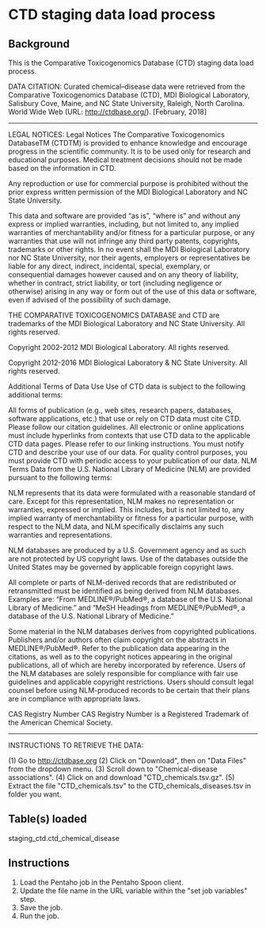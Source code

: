CTD staging data load process
===================================

Background
----------
This is the Comparative Toxicogenomics Database (CTD) staging data load process.

DATA CITATION:
Curated chemical–disease data were retrieved from the Comparative Toxicogenomics Database (CTD), MDI Biological Laboratory, Salisbury Cove, Maine, and NC State University, Raleigh, North Carolina. World Wide Web (URL: http://ctdbase.org/). [February, 2018]

------------------------------------------------------------
LEGAL NOTICES:
Legal Notices
The Comparative Toxicogenomics DatabaseTM (CTDTM) is provided to enhance knowledge and encourage progress in the scientific community. It is to be used only for research and educational purposes. Medical treatment decisions should not be made based on the information in CTD.

Any reproduction or use for commercial purpose is prohibited without the prior express written permission of the MDI Biological Laboratory and NC State University.

This data and software are provided “as is”, “where is” and without any express or implied warranties, including, but not limited to, any implied warranties of merchantability and/or fitness for a particular purpose, or any warranties that use will not infringe any third party patents, copyrights, trademarks or other rights. In no event shall the MDI Biological Laboratory nor NC State University, nor their agents, employers or representatives be liable for any direct, indirect, incidental, special, exemplary, or consequential damages however caused and on any theory of liability, whether in contract, strict liability, or tort (including negligence or otherwise) arising in any way or form out of the use of this data or software, even if advised of the possibility of such damage.

THE COMPARATIVE TOXICOGENOMICS DATABASE and CTD are trademarks of the MDI Biological Laboratory and NC State University. All rights reserved.

Copyright 2002-2012 MDI Biological Laboratory. All rights reserved.

Copyright 2012-2016 MDI Biological Laboratory & NC State University. All rights reserved.

Additional Terms of Data Use
Use of CTD data is subject to the following additional terms:

All forms of publication (e.g., web sites, research papers, databases, software applications, etc.) that use or rely on CTD data must cite CTD. Please follow our citation guidelines.
All electronic or online applications must include hyperlinks from contexts that use CTD data to the applicable CTD data pages. Please refer to our linking instructions.
You must notify CTD and describe your use of our data.
For quality control purposes, you must provide CTD with periodic access to your publication of our data.
NLM Terms
Data from the U.S. National Library of Medicine (NLM) are provided pursuant to the following terms:

NLM represents that its data were formulated with a reasonable standard of care. Except for this representation, NLM makes no representation or warranties, expressed or implied. This includes, but is not limited to, any implied warranty of merchantability or fitness for a particular purpose, with respect to the NLM data, and NLM specifically disclaims any such warranties and representations.

NLM databases are produced by a U.S. Government agency and as such are not protected by US copyright laws. Use of the databases outside the United States may be governed by applicable foreign copyright laws.

All complete or parts of NLM-derived records that are redistributed or retransmitted must be identified as being derived from NLM databases. Examples are: “From MEDLINE®/PubMed®, a database of the U.S. National Library of Medicine.” and “MeSH Headings from MEDLINE®/PubMed®, a database of the U.S. National Library of Medicine.”

Some material in the NLM databases derives from copyrighted publications. Publishers and/or authors often claim copyright on the abstracts in MEDLINE®/PubMed®. Refer to the publication data appearing in the citations, as well as to the copyright notices appearing in the original publications, all of which are hereby incorporated by reference. Users of the NLM databases are solely responsible for compliance with fair use guidelines and applicable copyright restrictions. Users should consult legal counsel before using NLM-produced records to be certain that their plans are in compliance with appropriate laws.

CAS Registry Number
CAS Registry Number is a Registered Trademark of the American Chemical Society.

------------------------------------------------------------
INSTRUCTIONS TO RETRIEVE THE DATA:

(1) Go to http://ctdbase.org
(2) Click on "Download", then on "Data Files" from the dropdown
    menu.
(3) Scroll down to "Chemical-disease associations".
(4) Click on and download "CTD_chemicals.tsv.gz".
(5) Extract the file "CTD_chemicals.tsv" to the CTD_chemicals_diseases.tsv in folder you want.



Table(s) loaded
---------------
staging_ctd.ctd_chemical_disease

Instructions
------------
1. Load the Pentaho job in the Pentaho Spoon client.
2. Update the file name in the URL variable within the "set job variables" step.
3. Save the job.
4. Run the job.

